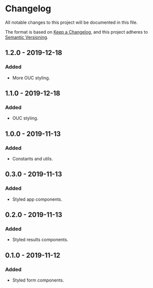 # Changelog

All notable changes to this project will be documented in this file.

The format is based on [Keep a Changelog](https://keepachangelog.com/en/1.0.0/),
and this project adheres to [Semantic Versioning](https://semver.org/spec/v2.0.0.html).

## 1.2.0 - 2019-12-18

### Added

- More OUC styling.

## 1.1.0 - 2019-12-18

### Added

- OUC styling.

## 1.0.0 - 2019-11-13

### Added

- Constants and utils.

## 0.3.0 - 2019-11-13

### Added

- Styled app components.

## 0.2.0 - 2019-11-13

### Added

- Styled results components.

## 0.1.0 - 2019-11-12

### Added

- Styled form components.
